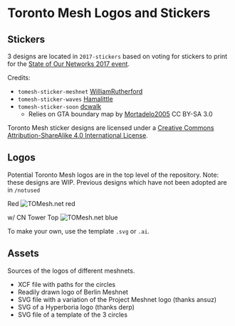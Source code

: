 # Toronto Mesh Logos and Stickers

## Stickers

3 designs are located in `2017-stickers` based on voting for stickers to print for the [State of Our Networks 2017 event](https://tomesh.net/state-of-our-networks/).

Credits:
- `tomesh-sticker-meshnet` [WilliamRutherford](https://github.com/WilliamRutherford)
- `tomesh-sticker-waves` [Hamalittle](https://github.com/Hamalittle)
- `tomesh-sticker-soon` [dcwalk](https://github.com/dcwalk)
  - Relies on GTA boundary map by [Mortadelo2005](https://en.wikipedia.org/wiki/File:Greater_toronto_area_map.svg) CC BY-SA 3.0

<span xmlns:dct="http://purl.org/dc/terms/" property="dct:title">Toronto Mesh sticker designs</span> are licensed under a <a rel="license" href="http://creativecommons.org/licenses/by-sa/4.0/">Creative Commons Attribution-ShareAlike 4.0 International License</a>.

## Logos

Potential Toronto Mesh logos are in the top level of the repository.
Note: these designs are WIP. Previous designs which have not been adopted are in `/notused`

Red
![TOMesh.net red](https://raw.githubusercontent.com/tomeshnet/logos/master/tomeshnetRed.png)

w/ CN Tower Top
![TOMesh.net blue](https://raw.githubusercontent.com/tomeshnet/logos/master/tomeshnetBlue.png)

To make your own, use the template `.svg` or `.ai`.

## Assets

Sources of the logos of different meshnets.

- XCF file with paths for the circles
- Readily drawn logo of Berlin Meshnet
- SVG file with a variation of the Project Meshnet logo (thanks ansuz)
- SVG of a Hyperboria logo (thanks derp)
- SVG file of a template of the 3 circles
